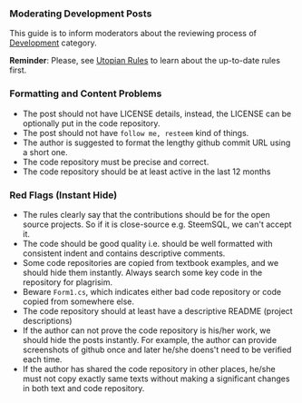 ### Moderating Development Posts

This guide is to inform moderators about the reviewing process of [Development](https://utopian.io/development/review) category. 

**Reminder**: Please, see [Utopian Rules](https://utopian.io/rules) to learn about the up-to-date rules first. 

### Formatting and Content Problems
- The post should not have LICENSE details, instead, the LICENSE can be optionally put in the code repository.
- The post should not have `follow me, resteem` kind of things.
- The author is suggested to format the lengthy github commit URL using a short one.
- The code repository must be precise and correct.
- The code repository should be at least active in the last 12 months

### Red Flags (Instant Hide)
- The rules clearly say that the contributions should be for the open source projects. So if it is close-source e.g. SteemSQL, we can't accept it.
- The code should be good quality i.e. should be well formatted with consistent indent and contains descriptive comments.
- Some code repositories are copied from textbook examples, and we should hide them instantly. Always search some key code in the repository for plagrisim.
- Beware `Form1.cs`, which indicates either bad code repository or code copied from somewhere else.
- The code repository should at least have a descriptive README (project descriptions)
- If the author can not prove the code repository is his/her work, we should hide the posts instantly. For example, the author can provide screenshots of github once and later he/she doens't need to be verified each time.
- If the author has shared the code repository in other places, he/she must not copy exactly same texts without making a significant changes in both text and code repository.
